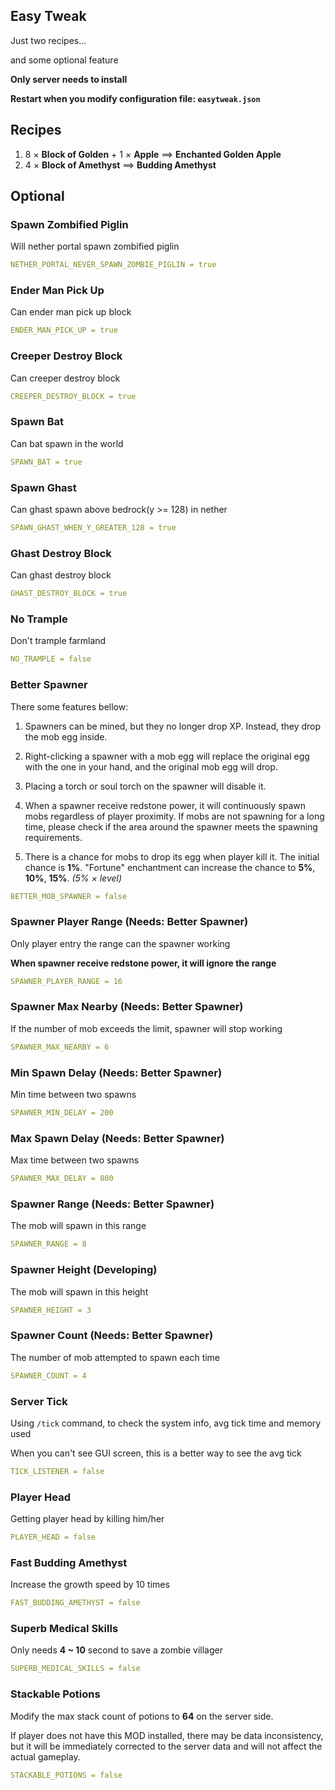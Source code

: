 ## Easy Tweak

Just two recipes...

and some optional feature

**Only server needs to install**

**Restart when you modify configuration file: ``easytweak.json``**

## Recipes

1. 8 × **Block of Golden** + 1 × **Apple**  ==>  **Enchanted Golden Apple**
2. 4 × **Block of Amethyst**  ==> **Budding Amethyst**

## Optional

### Spawn Zombified Piglin

Will nether portal spawn zombified piglin

``` yaml
NETHER_PORTAL_NEVER_SPAWN_ZOMBIE_PIGLIN = true
```

### Ender Man Pick Up

Can ender man pick up block

``` yaml
ENDER_MAN_PICK_UP = true
```

### Creeper Destroy Block

Can creeper destroy block

``` yaml
CREEPER_DESTROY_BLOCK = true
```

### Spawn Bat

Can bat spawn in the world

``` yaml
SPAWN_BAT = true
```

### Spawn Ghast

Can ghast spawn above bedrock(y >= 128) in nether

``` yaml
SPAWN_GHAST_WHEN_Y_GREATER_128 = true
```

### Ghast Destroy Block

Can ghast destroy block

``` yaml
GHAST_DESTROY_BLOCK = true
```

### No Trample

Don't trample farmland

``` yaml
NO_TRAMPLE = false
```

### Better Spawner

There some features bellow:

1. Spawners can be mined, but they no longer drop XP. Instead, they drop the mob egg inside.

2. Right-clicking a spawner with a mob egg will replace the original egg with the one in your hand, and the original mob egg will drop.

3. Placing a torch or soul torch on the spawner will disable it.

4. When a spawner receive redstone power, it will continuously spawn mobs regardless of player proximity. If mobs are not spawning for a long time, please check if the area around the spawner meets the spawning requirements.

5. There is a chance for mobs to drop its egg when player kill it. The initial chance is **1%**. "Fortune" enchantment can increase the chance to **5%**, **10%**, **15%**. *(5% × level)*

``` yaml
BETTER_MOB_SPAWNER = false
```

### Spawner Player Range (Needs: Better Spawner)

Only player entry the range can the spawner working

**When spawner receive redstone power, it will ignore the range**

``` yaml
SPAWNER_PLAYER_RANGE = 16
```

### Spawner Max Nearby (Needs: Better Spawner)

If the number of mob exceeds the limit, spawner will stop working

``` yaml
SPAWNER_MAX_NEARBY = 6
```

### Min Spawn Delay (Needs: Better Spawner)

Min time between two spawns

``` yaml
SPAWNER_MIN_DELAY = 200
```

### Max Spawn Delay (Needs: Better Spawner)

Max time between two spawns

``` yaml
SPAWNER_MAX_DELAY = 800
```

### Spawner Range (Needs: Better Spawner)

The mob will spawn in this range

``` yaml
SPAWNER_RANGE = 8
```

### Spawner Height (Developing)

The mob will spawn in this height

``` yaml
SPAWNER_HEIGHT = 3
```

### Spawner Count (Needs: Better Spawner)

The number of mob attempted to spawn each time

``` yaml
SPAWNER_COUNT = 4
```

### Server Tick

Using ```/tick``` command, to check the system info, avg tick time and memory used

When you can't see GUI screen, this is a better way to see the avg tick

``` yaml
TICK_LISTENER = false
```

### Player Head

Getting player head by killing him/her

``` yaml
PLAYER_HEAD = false
```

### Fast Budding Amethyst

Increase the growth speed by 10 times

``` yaml
FAST_BUDDING_AMETHYST = false
```

### Superb Medical Skills

Only needs **4 ~ 10** second to save a zombie villager

``` yaml
SUPERB_MEDICAL_SKILLS = false
```

### Stackable Potions

Modify the max stack count of potions to **64** on the server side.

If player does not have this MOD installed, there may be data inconsistency, but it will be immediately corrected to the server data and will not affect the actual gameplay.

``` yaml
STACKABLE_POTIONS = false
```
